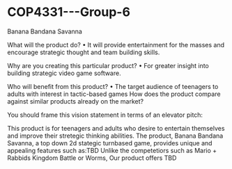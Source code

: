 # COP4331---Group-6

Banana Bandana Savanna

What will the product do?
•   It will provide entertainment for the masses and encourage strategic thought and team building skills.
   
Why are you creating this particular product?
•   For greater insight into building strategic video game software.
    
Who will benefit from this product?
•   The target audience of teenagers to adults with interest in tactic-based games
    How does the product compare against similar products already on the market?

You should frame this vision statement in terms of an elevator pitch:

   This product is for teenagers and adults 
   who desire to entertain themselves and improve their stretegic thinking abilities. 
   The product, Banana Bandana Savanna, a top down 2d stategic turnbased game,
   provides unique and appealing features such as:TBD 
   Unlike the competetiors such as Mario + Rabbids Kingdom Battle or Worms,
   Our product offers TBD
